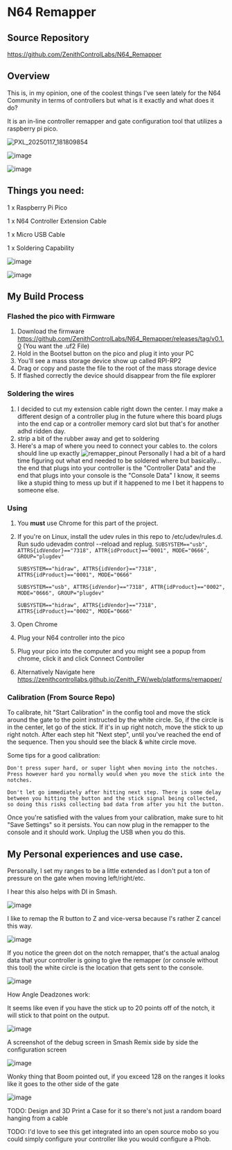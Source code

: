 # N64 Remapper

## Source Repository
https://github.com/ZenithControlLabs/N64_Remapper
## Overview
This is, in my opinion, one of the coolest things I've seen lately for the N64 Community in terms of controllers but what is it exactly and what does it do?

It is an in-line controller remapper and gate configuration tool that utilizes a raspberry pi pico.


![PXL_20250117_181809854](https://github.com/user-attachments/assets/fc4b1214-7d86-445b-a310-95af77bf349f)

![image](https://github.com/user-attachments/assets/ce0464de-f2e9-465a-ac5b-fd1dc8681e6a)

![image](https://github.com/user-attachments/assets/0aab3dd8-a842-44fb-a090-142444da0a30)

## Things you need:
1 x Raspberry Pi Pico

1 x N64 Controller Extension Cable

1 x Micro USB Cable

1 x Soldering Capability 


![image](https://github.com/user-attachments/assets/41d866d8-38c4-4481-b22a-453fc85ccc99)

![image](https://github.com/user-attachments/assets/badd9894-d2e5-400f-98e7-cbc658c9557d)


## My Build Process
### Flashed the pico with Firmware

1. Download the firmware https://github.com/ZenithControlLabs/N64_Remapper/releases/tag/v0.1.0 
(You want the .uf2 File)
2. Hold in the Bootsel button on the pico and plug it into your PC
3. You'll see a mass storage device show up called RPI-RP2
4. Drag or copy and paste the file to the root of the mass storage device
5. If flashed correctly the device should disappear from the file explorer

### Soldering the wires
1. I decided to cut my extension cable right down the center. I may make a different design of a controller plug in the future where this board plugs into the end cap or a controller memory card slot but that's for another adhd ridden day.
2. strip a bit of the rubber away and get to soldering
3. Here's a map of where you need to connect your cables to. the colors should line up exactly
   ![remapper_pinout](https://github.com/user-attachments/assets/cbf25728-167b-4014-8d40-33b46892612a)
   Personally I had a bit of a hard time figuring out what end needed to be soldered where but basically... the end that plugs into your controller is the "Controller Data" and the end that plugs into your console is the "Console Data"
   I know, it seems like a stupid thing to mess up but if it happened to me I bet it happens to someone else.
   
### Using
1. You **must** use Chrome for this part of the project.
2. If you're on Linux, install the udev rules in this repo to /etc/udev/rules.d. Run sudo udevadm control --reload and replug.
   `SUBSYSTEM=="usb", ATTRS{idVendor}=="7318", ATTR{idProduct}=="0001", MODE="0666", GROUP="plugdev"`
   
   `SUBSYSTEM=="hidraw", ATTRS{idVendor}=="7318", ATTRS{idProduct}=="0001", MODE="0666"`
   
   `SUBSYSTEM=="usb", ATTRS{idVendor}=="7318", ATTR{idProduct}=="0002", MODE="0666", GROUP="plugdev"`
   
   `SUBSYSTEM=="hidraw", ATTRS{idVendor}=="7318", ATTRS{idProduct}=="0002", MODE="0666"`
5. Open Chrome
6. Plug your N64 controller into the pico
7. Plug your pico into the computer and you might see a popup from chrome, click it and click Connect Controller
8. Alternatively Navigate here https://zenithcontrollabs.github.io/Zenith_FW/web/platforms/remapper/
   
### Calibration (From Source Repo)
To calibrate, hit "Start Calibration" in the config tool and move the stick around the gate to the point instructed by the white circle. So, if the circle is in the center, let go of the stick. If it's in up right notch, move the stick to up right notch. After each step hit "Next step", until you've reached the end of the sequence. Then you should see the black & white circle move.

Some tips for a good calibration:

    Don't press super hard, or super light when moving into the notches. Press however hard you normally would when you move the stick into the notches.

    Don't let go immediately after hitting next step. There is some delay between you hitting the button and the stick signal being collected, so doing this risks collecting bad data from after you hit the button.

Once you're satisfied with the values from your calibration, make sure to hit "Save Settings" so it persists. You can now plug in the remapper to the console and it should work. Unplug the USB when you do this.

## My Personal experiences and use case.

Personally, I set my ranges to be a little extended as I don't put a ton of pressure on the gate when moving left/right/etc. 

I hear this also helps with DI in Smash.

![image](https://github.com/user-attachments/assets/dcbbf334-b784-4635-aeff-828fc617d75c)


I like to remap the R button to Z and vice-versa because I's rather Z cancel this way.

![image](https://github.com/user-attachments/assets/be054b5c-69ad-4e8b-89b0-97ad4fefe629)


If you notice the green dot on the notch remapper, that's the actual analog data that your controller is going to give the remapper (or console without this tool) the white circle is the location that gets sent to the console.

![image](https://github.com/user-attachments/assets/7c7fcf69-1f37-4145-93c0-84efe64dc55a)

How Angle Deadzones work:

It seems like even if you have the stick up to 20 points off of the notch, it will stick to that point on the output.

![image](https://github.com/user-attachments/assets/28ce3f4d-ec8d-4da5-8840-ec3fe9e023e8)



A screenshot of the debug screen in Smash Remix side by side the configuration screen

![image](https://github.com/user-attachments/assets/947b0b3f-5f0d-489f-83e6-63a4addfb80b)

Wonky thing that Boom pointed out, if you exceed 128 on the ranges it looks like it goes to the other side of the gate

![image](https://github.com/user-attachments/assets/7e61b116-8f2a-46d8-b089-d4e058391d09)


TODO: Design and 3D Print a Case for it so there's not just a random board hanging from a cable

TODO: I'd love to see this get integrated into an open source mobo so you could simply configure your controller like you would configure a Phob.

